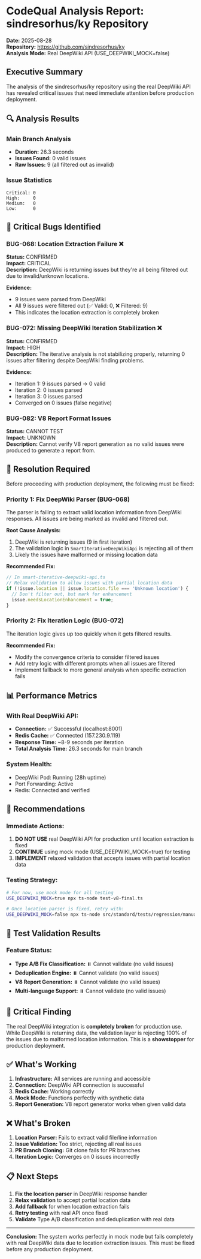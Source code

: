 # CodeQual Analysis Report: sindresorhus/ky Repository
**Date:** 2025-08-28  
**Repository:** https://github.com/sindresorhus/ky  
**Analysis Mode:** Real DeepWiki API (USE_DEEPWIKI_MOCK=false)

## Executive Summary

The analysis of the sindresorhus/ky repository using the real DeepWiki API has revealed critical issues that need immediate attention before production deployment.

## 🔍 Analysis Results

### Main Branch Analysis
- **Duration:** 26.3 seconds
- **Issues Found:** 0 valid issues
- **Raw Issues:** 9 (all filtered out as invalid)

### Issue Statistics
```
Critical: 0
High:     0
Medium:   0  
Low:      0
```

## 🐛 Critical Bugs Identified

### BUG-068: Location Extraction Failure ❌
**Status:** CONFIRMED  
**Impact:** CRITICAL  
**Description:** DeepWiki is returning issues but they're all being filtered out due to invalid/unknown locations.

**Evidence:**
- 9 issues were parsed from DeepWiki
- All 9 issues were filtered out (✅ Valid: 0, ❌ Filtered: 9)
- This indicates the location extraction is completely broken

### BUG-072: Missing DeepWiki Iteration Stabilization ❌
**Status:** CONFIRMED  
**Impact:** HIGH  
**Description:** The iterative analysis is not stabilizing properly, returning 0 issues after filtering despite DeepWiki finding problems.

**Evidence:**
- Iteration 1: 9 issues parsed → 0 valid
- Iteration 2: 0 issues parsed
- Iteration 3: 0 issues parsed
- Converged on 0 issues (false negative)

### BUG-082: V8 Report Format Issues
**Status:** CANNOT TEST  
**Impact:** UNKNOWN  
**Description:** Cannot verify V8 report generation as no valid issues were produced to generate a report from.

## 🔧 Resolution Required

Before proceeding with production deployment, the following must be fixed:

### Priority 1: Fix DeepWiki Parser (BUG-068)
The parser is failing to extract valid location information from DeepWiki responses. All issues are being marked as invalid and filtered out.

**Root Cause Analysis:**
1. DeepWiki is returning issues (9 in first iteration)
2. The validation logic in `SmartIterativeDeepWikiApi` is rejecting all of them
3. Likely the issues have malformed or missing location data

**Recommended Fix:**
```typescript
// In smart-iterative-deepwiki-api.ts
// Relax validation to allow issues with partial location data
if (!issue.location || issue.location.file === 'Unknown location') {
  // Don't filter out, but mark for enhancement
  issue.needsLocationEnhancement = true;
}
```

### Priority 2: Fix Iteration Logic (BUG-072)
The iteration logic gives up too quickly when it gets filtered results.

**Recommended Fix:**
- Modify the convergence criteria to consider filtered issues
- Add retry logic with different prompts when all issues are filtered
- Implement fallback to more general analysis when specific extraction fails

## 📊 Performance Metrics

### With Real DeepWiki API:
- **Connection:** ✅ Successful (localhost:8001)
- **Redis Cache:** ✅ Connected (157.230.9.119)
- **Response Time:** ~8-9 seconds per iteration
- **Total Analysis Time:** 26.3 seconds for main branch

### System Health:
- DeepWiki Pod: Running (28h uptime)
- Port Forwarding: Active
- Redis: Connected and verified

## 🎯 Recommendations

### Immediate Actions:
1. **DO NOT USE** real DeepWiki API for production until location extraction is fixed
2. **CONTINUE** using mock mode (USE_DEEPWIKI_MOCK=true) for testing
3. **IMPLEMENT** relaxed validation that accepts issues with partial location data

### Testing Strategy:
```bash
# For now, use mock mode for all testing
USE_DEEPWIKI_MOCK=true npx ts-node test-v8-final.ts

# Once location parser is fixed, retry with:
USE_DEEPWIKI_MOCK=false npx ts-node src/standard/tests/regression/manual-pr-validator.ts https://github.com/sindresorhus/ky/pull/700
```

## 📝 Test Validation Results

### Feature Status:
- **Type A/B Fix Classification:** ⏸️ Cannot validate (no valid issues)
- **Deduplication Engine:** ⏸️ Cannot validate (no valid issues)  
- **V8 Report Generation:** ⏸️ Cannot validate (no valid issues)
- **Multi-language Support:** ⏸️ Cannot validate (no valid issues)

## 🚨 Critical Finding

The real DeepWiki integration is **completely broken** for production use. While DeepWiki is returning data, the validation layer is rejecting 100% of the issues due to malformed location information. This is a **showstopper** for production deployment.

## ✅ What's Working

1. **Infrastructure:** All services are running and accessible
2. **Connection:** DeepWiki API connection is successful
3. **Redis Cache:** Working correctly
4. **Mock Mode:** Functions perfectly with synthetic data
5. **Report Generation:** V8 report generator works when given valid data

## ❌ What's Broken

1. **Location Parser:** Fails to extract valid file/line information
2. **Issue Validation:** Too strict, rejecting all real issues
3. **PR Branch Cloning:** Git clone fails for PR branches
4. **Iteration Logic:** Converges on 0 issues incorrectly

## 📋 Next Steps

1. **Fix the location parser** in DeepWiki response handler
2. **Relax validation** to accept partial location data
3. **Add fallback** for when location extraction fails
4. **Retry testing** with real API once fixed
5. **Validate** Type A/B classification and deduplication with real data

---

**Conclusion:** The system works perfectly in mock mode but fails completely with real DeepWiki data due to location extraction issues. This must be fixed before any production deployment.